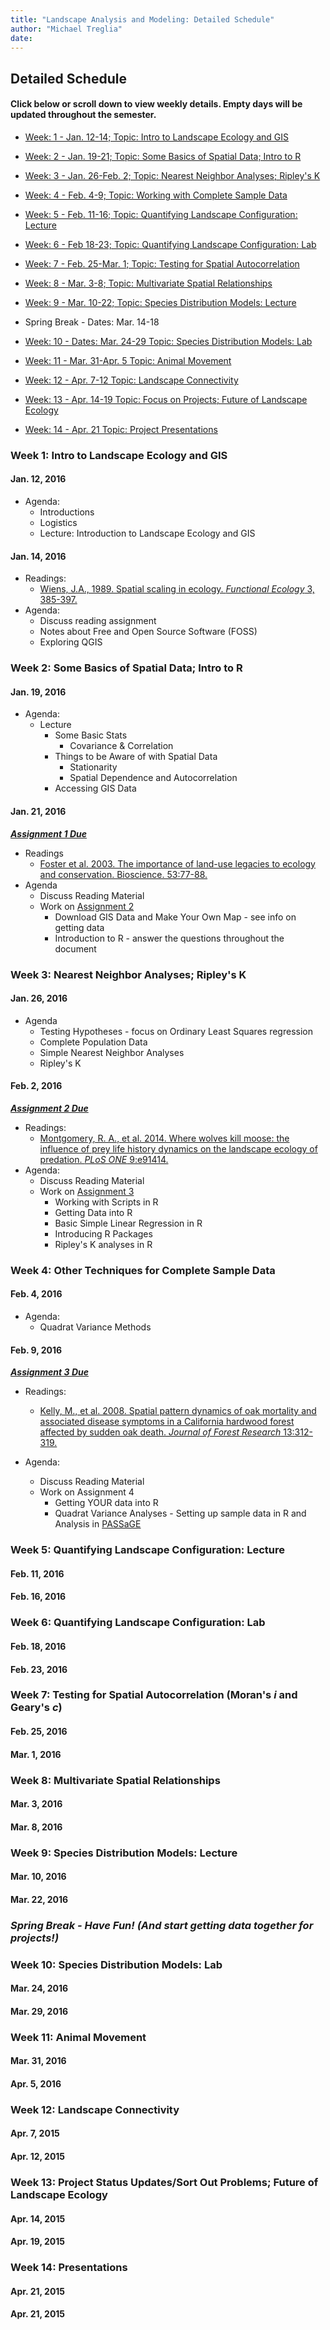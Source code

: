 ```yaml
---
title: "Landscape Analysis and Modeling: Detailed Schedule"
author: "Michael Treglia"
date: 
---
```


## Detailed Schedule

#### Click below or scroll down to view weekly details. Empty days will be updated throughout the semester.

* [Week: 1 - Jan. 12-14;	Topic: Intro to Landscape Ecology and GIS](#week-01)

* [Week: 2 - Jan. 19-21;	Topic: Some Basics of Spatial Data; Intro to R](#week-02)
  
* [Week: 3 - Jan. 26-Feb. 2;	Topic: Nearest Neighbor Analyses; Ripley's K](#week-03)
  
* [Week: 4 - Feb. 4-9;	Topic: Working with Complete Sample Data](#week-04)
  
* [Week: 5 - Feb. 11-16;	Topic: Quantifying Landscape Configuration: Lecture](#week-05)
  
* [Week: 6 - Feb 18-23;	Topic: Quantifying Landscape Configuration: Lab](#week-06)
  
* [Week: 7 - Feb. 25-Mar. 1;	Topic: Testing for Spatial Autocorrelation](#week-07)
  
* [Week: 8 - Mar. 3-8;	Topic: Multivariate Spatial Relationships](#week-08)
  
* [Week: 9 - Mar. 10-22;	Topic: Species Distribution Models: Lecture](#week-09)
  
* Spring Break - Dates: Mar. 14-18
  
* [Week: 10  - Dates: Mar. 24-29	Topic: Species Distribution Models: Lab](#week-10)
  
* [Week: 11 - Mar. 31-Apr. 5	Topic: Animal Movement](#week-11)
  
* [Week: 12 - Apr. 7-12	Topic: Landscape Connectivity](#week-12)
  
* [Week: 13 - Apr. 14-19	Topic: Focus on Projects; Future of Landscape Ecology](#week-13)
  
* [Week: 14 - Apr. 21	Topic: Project Presentations](#week-14)
 
### Week 1: Intro to Landscape Ecology and GIS<a id="week-01"></a>

#### Jan. 12, 2016

* Agenda: 
	* Introductions
	* Logistics
	* Lecture: Introduction to Landscape Ecology and GIS

#### Jan. 14, 2016

* Readings:
	* [Wiens, J.A., 1989. Spatial scaling in ecology. *Functional Ecology* 3, 385-397.](http://www.jstor.org/stable/2389612)
* Agenda: 
	* Discuss reading assignment
	* Notes about Free and Open Source Software (FOSS)
	* Exploring QGIS


### Week 2: Some Basics of Spatial Data; Intro to R<a id="week-02"></a>

#### Jan. 19, 2016

* Agenda:
	* Lecture
		* Some Basic Stats
			* Covariance & Correlation
		* Things to be Aware of with Spatial Data
			* Stationarity
			* Spatial Dependence and Autocorrelation
		* Accessing GIS Data
	
#### Jan. 21, 2016

***[Assignment 1 Due](./Assignments_web/Assignment01.html)***

* Readings
	* [Foster et al. 2003. The importance of land-use legacies to ecology and conservation. Bioscience. 53:77-88.](http://bioscience.oxfordjournals.org/content/53/1/77.short)
* Agenda
	* Discuss Reading Material
	* Work on [Assignment 2](./Assignments_web/Assignment02.html)
		* Download GIS Data and Make Your Own Map - see info on getting data 
		* Introduction to R - answer the questions throughout the document


### Week 3: Nearest Neighbor Analyses; Ripley's K <a id="week-03"></a>

#### Jan. 26, 2016

* Agenda
	* Testing Hypotheses - focus on Ordinary Least Squares regression
	* Complete Population Data
	* Simple Nearest Neighbor Analyses
	* Ripley's K

#### Feb. 2, 2016

***[Assignment 2 Due](./Assignments_web/Assignment02.html)***

* Readings:
	* [Montgomery, R. A., et al. 2014. Where wolves kill moose: the influence of prey life history dynamics on the landscape ecology of predation. *PLoS ONE* 9:e91414.](http://www.plosone.org/article/info%3Adoi%2F10.1371%2Fjournal.pone.0091414)
* Agenda:
	* Discuss Reading Material
	* Work on [Assignment 3](./Assignments_web/Assignment03_DataImport_Regress_RipleysK.html)
		* Working with Scripts in R
		* Getting Data into R
		* Basic Simple Linear Regression in R
		* Introducing R Packages
		* Ripley's K analyses in R


### Week 4: Other Techniques for Complete Sample Data<a id="week-04"></a>

#### Feb. 4, 2016

* Agenda:
	* Quadrat Variance Methods


#### Feb. 9, 2016

***[Assignment 3 Due](./Assignments_web/Assignment03_DataImport_Regress_RipleysK.html)***

* Readings:
	* [Kelly, M., et al. 2008. Spatial pattern dynamics of oak mortality and associated disease symptoms in a California hardwood forest affected by sudden oak death. *Journal of Forest Research* 13:312-319.](http://link.springer.com/article/10.1007/s10310-008-0083-7)
	
* Agenda:
	* Discuss Reading Material
	* Work on Assignment 4
		* Getting YOUR data into R
		* Quadrat Variance Analyses - Setting up sample data in R and Analysis in [PASSaGE](http://www.passagesoftware.net/)


### Week 5: Quantifying Landscape Configuration: Lecture<a id="week-05"></a>

#### Feb. 11, 2016

#### Feb. 16, 2016


### Week 6: Quantifying Landscape Configuration: Lab<a id="week-06"></a>

#### Feb. 18, 2016

#### Feb. 23, 2016

	
### Week 7: Testing for Spatial Autocorrelation (Moran's *i* and Geary's *c*)<a id="week-07"></a>

#### Feb. 25, 2016

#### Mar. 1, 2016



### Week 8: Multivariate Spatial Relationships<a id="week-08"></a>

#### Mar. 3, 2016

#### Mar. 8, 2016


### Week 9: Species Distribution Models: Lecture<a id="week-09"></a>

#### Mar. 10, 2016


#### Mar. 22, 2016


### ***Spring Break - Have Fun! (And start getting data together for projects!)*** 	


### Week 10: Species Distribution Models: Lab<a id="week-10"></a>

#### Mar. 24, 2016

#### Mar. 29, 2016


### Week 11: Animal Movement<a id="week-11"></a>

#### Mar. 31, 2016


#### Apr. 5, 2016

	
### Week 12: Landscape Connectivity<a id="week-12"></a>

#### Apr. 7, 2015

#### Apr. 12, 2015


### Week 13: Project Status Updates/Sort Out Problems; Future of Landscape Ecology<a id="week-13"></a>

#### Apr. 14, 2015

#### Apr. 19, 2015


### Week 14: Presentations<a id="week-14"></a>

#### Apr. 21, 2015

#### Apr. 21, 2015

